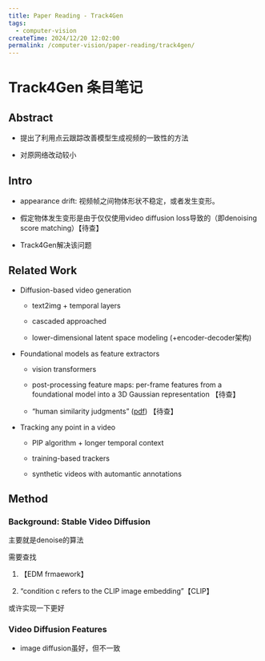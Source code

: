```yaml
---
title: Paper Reading - Track4Gen
tags:
  - computer-vision
createTime: 2024/12/20 12:02:00
permalink: /computer-vision/paper-reading/track4gen/
---
```

# Track4Gen 条目笔记

## Abstract

- 提出了利用点云跟踪改善模型生成视频的一致性的方法
    
- 对原网络改动较小
    

## Intro

- appearance drift: 视频帧之间物体形状不稳定，或者发生变形。
    
- 假定物体发生变形是由于仅仅使用video diffusion loss导致的（即denoising score matching）【待查】
    
- Track4Gen解决该问题
    

## Related Work

- Diffusion-based video generation
    
    - text2img + temporal layers
        
    - cascaded approached
        
    - lower-dimensional latent space modeling (+encoder-decoder架构)
        
- Foundational models as feature extractors
    
    - vision transformers
        
    - post-processing feature maps: per-frame features from a foundational model into a 3D Gaussian representation 【待查】
        
    - “human similarity judgments” ([pdf](zotero://open-pdf/library/items/SIXV5UGS?page=2&annotation=E2VASSIH)) 【待查】
        
- Tracking any point in a video
    
    - PIP algorithm + longer temporal context
        
    - training-based trackers
        
    - synthetic videos with automantic annotations
        

## Method

### Background: Stable Video Diffusion

主要就是denoise的算法

需要查找

1. 【EDM frmaework】
    
2. “condition c refers to the CLIP image embedding”【CLIP】
    

或许实现一下更好

### Video Diffusion Features

- image diffusion虽好，但不一致